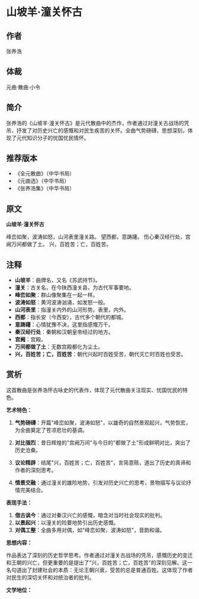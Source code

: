 <!--
 * @Author: ylmzfun ylmzfun@163.com
 * @Date: 2025-10-01 15:55:16
 * @LastEditors: ylmzfun ylmzfun@163.com
 * @LastEditTime: 2025-10-01 18:23:50
 * @FilePath: /诗词/诗词/元曲/山坡羊·潼关怀古.md
 * @Description: 这是默认设置,请设置`customMade`, 打开koroFileHeader查看配置 进行设置: https://github.com/OBKoro1/koro1FileHeader/wiki/%E9%85%8D%E7%BD%AE
-->
# 山坡羊·潼关怀古

## 作者
张养浩

## 体裁
元曲·散曲·小令

## 简介
张养浩的《山坡羊·潼关怀古》是元代散曲中的杰作，作者通过对潼关古战场的凭吊，抒发了对历史兴亡的感慨和对民生疾苦的关怀。全曲气势磅礴，思想深刻，体现了元代知识分子的忧国忧民情怀。

## 推荐版本
- 《全元散曲》（中华书局）
- 《元曲选》（中华书局）
- 《张养浩集》（中华书局）

## 原文

**山坡羊·潼关怀古**

峰峦如聚，波涛如怒，山河表里潼关路。
望西都，意踌躇。
伤心秦汉经行处，宫阙万间都做了土。
兴，百姓苦；亡，百姓苦。

## 注释

- **山坡羊**：曲牌名，又名《苏武持节》。
- **潼关**：古关名，在今陕西潼关县，为古代军事要地。
- **峰峦如聚**：群山像聚集在一起一样。
- **波涛如怒**：黄河波涛汹涌，如发怒一般。
- **山河表里**：指潼关内外的山河形势。表里，内外。
- **西都**：指长安（今西安），古代多个朝代的都城。
- **意踌躇**：心情犹豫不决，这里指感慨万千。
- **秦汉经行处**：秦朝和汉朝皇帝经过的地方。
- **宫阙**：宫殿。
- **万间都做了土**：无数宫殿都化为尘土。
- **兴，百姓苦；亡，百姓苦**：朝代兴起时百姓受苦，朝代灭亡时百姓也受苦。

## 赏析

这首散曲是张养浩怀古咏史的代表作，体现了元代散曲关注现实、忧国忧民的特色。

**艺术特色：**

1. **气势磅礴**：开篇"峰峦如聚，波涛如怒"，以雄奇的自然景观起兴，气势恢宏，为全曲奠定了苍凉悲壮的基调。

2. **对比强烈**：昔日辉煌的"宫阙万间"与今日的"都做了土"形成鲜明对比，突出了历史沧桑。

3. **议论精辟**：结尾"兴，百姓苦；亡，百姓苦"，言简意赅，道出了历史的真谛和作者的深刻思考。

4. **情景交融**：通过潼关的雄险地势，引发对历史兴亡的思考，景物描写与议论抒情完美结合。

**表现手法：**

1. **借古讽今**：通过对秦汉兴亡的感慨，暗含对当时社会现实的批判。
2. **以景起兴**：以潼关的险要地势引出历史感慨。
3. **对偶工整**：全曲多用对偶，如"峰峦如聚，波涛如怒"，音韵和谐。

**思想内容：**

作品表达了深刻的历史哲学思考。作者通过对潼关古战场的凭吊，感慨历史的变迁和王朝的兴亡，但更重要的是提出了"兴，百姓苦；亡，百姓苦"的深刻见解。这一名句道出了封建社会的本质：无论王朝兴衰，受苦的总是普通百姓。这体现了作者对民生的深切关怀和对统治者的批判。

**文学地位：**

